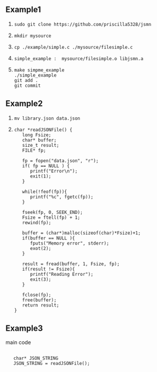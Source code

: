 Example1
---------
1. <pre><code>sudo git clone https://github.com/priscilla5328/jsmn</code></pre>
2. <pre><code>mkdir mysource</code></pre>
3. <pre><code>cp ./example/simple.c ./mysource/filesimple.c</code></pre>
4. <pre><code>simple_example :  mysource/filesimple.o libjsmn.a</code></pre>
5. <pre><code>make simpme_example
   ./simple_example
   git add .
   git commit</code></pre>

Example2 
---------
1. <pre><code>mv library.json data.json</code></pre>
2. <pre><code>char *readJSONFile() {
      long Fsize;
      char* buffer;
      size_t result;
      FILE* fp;
      
      fp = fopen("data.json", "r");
      if( fp == NULL ) {
         printf("Error\n");
         exit(1);
      }
      
      while(!feof(fp)){
         printf("%c", fgetc(fp));
      }
      
      fseek(fp, 0, SEEK_END);
      Fsize = ftell(fp) + 1;
      rewind(fp);
      
      buffer = (char*)malloc(sizeof(char)*Fsize)+1;
      if(buffer == NULL ){
         fputs("Memory error", stderr);
         exot(2);
      }
      
      result = fread(buffer, 1, Fsize, fp);
      if(result != Fsize){
         printf("Reading Error");
         exit(3);
      }
      
      fclose(fp);
      free(buffer);
      return result;
   }</code></pre>
   
Example3
--------------

main code
<pre><code>
   char* JSON_STRING
   JSON_STRING = readJSONFile();</pre></code>
